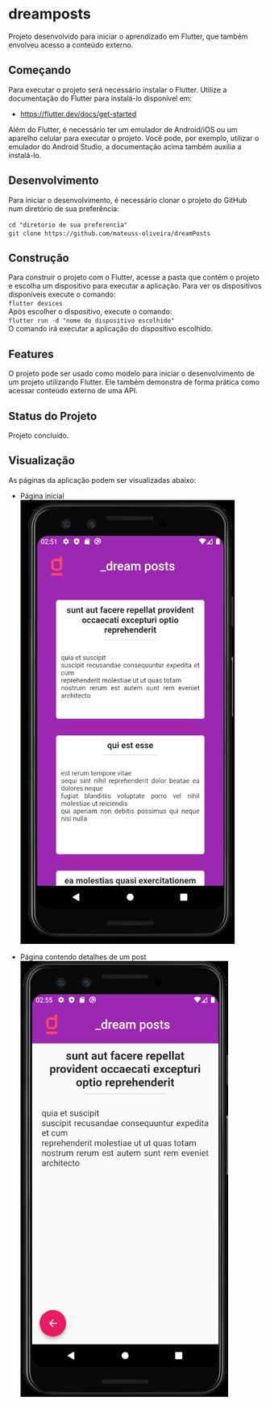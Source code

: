 # dreamposts

Projeto desenvolvido para iniciar o aprendizado em Flutter, que também envolveu acesso a conteúdo externo.

## Começando

Para executar o projeto será necessário instalar o Flutter.
Utilize a documentação do Flutter para instalá-lo disponível em: 
* https://flutter.dev/docs/get-started <br/>

Além do Flutter, é necessário ter um emulador de Android/iOS ou um aparelho celular para 
executar o projeto. Você pode, por exemplo, utilizar o emulador do Android Studio, a documentação acima também auxilia a instalá-lo.

## Desenvolvimento
Para iniciar o desenvolvimento, é necessário clonar o projeto do GitHub num diretório de sua preferência:


`cd "diretorio de sua preferencia"` <br/>
`git clone https://github.com/mateuss-oliveira/dreamPosts`

## Construção

Para construir o projeto com o Flutter, acesse a pasta que contém o projeto e escolha um dispositivo para executar a aplicação.
Para ver os dispositivos disponíveis execute o comando: <br/>
`flutter devices`<br/>
Após escolher o dispositivo, execute o comando: <br/>
`flutter run -d "nome do dispositivo escolhido"`<br/>
O comando irá executar a aplicação do dispositivo escolhido.

## Features

O projeto pode ser usado como modelo para iniciar o desenvolvimento de um projeto utilizando Flutter.
Ele também demonstra de forma prática como acessar conteúdo externo de uma API.

## Status do Projeto

Projeto concluído.

## Visualização

As páginas da aplicação podem ser visualizadas abaixo:

- Página inicial
  ![](.github/img1.png)
  
- Página contendo detalhes de um post
  ![](.github/img2.png)
